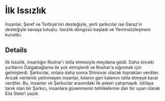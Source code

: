 # İlk Issızlık
İnsanlar, Şeref ve Terbiye’nin desteğiyle, yerli şarkıcılar ise Garaz’ın desteğiyle savaşa tutuştu. Issızlık döngüsü başladı ve Yeminsözleşmesi kuruldu.

## Details
İlk Issızlık, insanlığın Roshar’ı istila etmesiyle meydana geldi. Daha önceki yurtlarını Dalgabağlama ile yok etmişlerdi ve Roshar’a sığınmak için gelmişlerdi. Şarkıcılar, onlara daha sonra Shinovar olacak toprakları verdiler. Ancak verilenle yetinmeyen insanlar, kıtanın geri kalanını istila etmeye karar verdiler. Bu, insanlar ve Şarkıcılar arasındaki ilk askeri çatışmaydı. İstilaya tanık olan bir Şarkıcı, insanlara güvenmenin tehlikelerine dair bir uyarı olarak Eila Stele’i yazdı.
